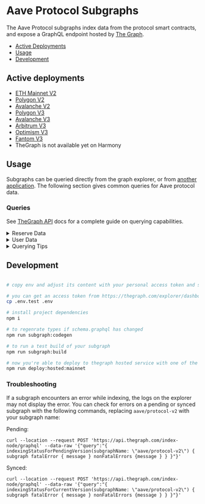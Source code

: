 
# Aave Protocol Subgraphs

The Aave Protocol subgraphs index data from the protocol smart contracts, and expose a GraphQL endpoint hosted by [The Graph](https://thegraph.com).

- [Active Deployments](#active-deployments)
- [Usage](#usage)
- [Development](#deployment)

 
## Active deployments
-  [ETH Mainnet V2](https://thegraph.com/hosted-service/subgraph/aave/protocol-v2)
-  [Polygon V2](https://thegraph.com/hosted-service/subgraph/aave/aave-v2-matic)
-  [Avalanche V2](https://thegraph.com/hosted-service/subgraph/aave/protocol-v2-avalanche)
-  [Polygon V3](https://thegraph.com/hosted-service/subgraph/aave/protocol-v3-polygon)
-  [Avalanche V3](https://thegraph.com/hosted-service/subgraph/aave/protocol-v3-avalanche)
-  [Arbitrum V3](https://thegraph.com/hosted-service/subgraph/aave/protocol-v3-arbitrum)
-  [Optimism V3](https://thegraph.com/hosted-service/subgraph/aave/protocol-v3-optimism)
-  [Fantom V3](https://thegraph.com/hosted-service/subgraph/aave/protocol-v3-fantom)
- TheGraph is not available yet on Harmony

## Usage
  
Subgraphs can be queried directly from the graph explorer, or from [another application](https://thegraph.com/docs/en/developer/querying-from-your-app/). The following section gives common queries for Aave protocol data.

### Queries

See [TheGraph API](https://thegraph.com/docs/en/developer/graphql-api/) docs for a complete guide on querying capabilities.

<details>
  <summary>Reserve Data</summary>

#### Reserve Summary

The `reserve` entity gives data on the assets of the protocol including rates, configuration, and total supply/borrow amounts.

The aave-utilities library includes a [`formatReserves`](https://github.com/aave/aave-utilities/#formatReserves) function which can be used to format all data into a human readable format. The queries to fetch data for passing into this function can be found [here](https://github.com/aave/aave-utilities#subgraph).


Why does the raw subgraph data not match app.aave.com?

 - aToken and debtToken balances are continuously increasing. The subgraph provides a snapshot of the balance at the time of indexing (not querying), which means fields affected by interest such as `totalLiquidity`, `availableLiquidity`, and `totalCurrentVariableDebt` will need to be formatted to get real-time values
 - All rates (liquidityRate, variableBorrowRate, stableBorrowRate) are expressed as *APR* with RAY units (10**27). To convert to the APY percentage as shown on the Aave frontend: `supplyAPY = (((1  +  ((liquidityRate / 10**27) /  31536000))  ^  31536000)  -  1) * 100`. [`formatReserves`](https://github.com/aave/aave-utilities/#formatReserves) will perform this calculation for you.

</details>


<details>
  <summary>User Data</summary>
  
#### User Summary

The `userReserve` entity gives the supply and borrow balances for a particular user along with the underlying reserve data.

The aave-utilities library includes a [`formatUserSummary`](https://github.com/aave/aave-utilities#formatUserSummary) function which can be used to format all data into a human readable format. The queries to fetch data for passing into this function can be found [here](https://github.com/aave/aave-utilities#subgraph).

Why does the raw subgraph data not match my account balances on app.aave.com?

 - aToken and debtToken balances are continuously increasing. The subgraph provides a snapshot of the balance at the time of indexing (not querying), which means fields affected by interest such as `currentATokenBalance`, `currentVariableDebt`, and `currentStableDebt` will need to be formatted to get the real-time values


#### Transaction History


The `pool` parameter is the LendingPoolAddressesProvider (V2) or PoolAddressesProvider (V3) address which you can get from the [deployed contracts](https://docs.aave.com/developers/deployed-contracts/deployed-contracts) page.

```
userTransactions(
    where: { user: "lowercase_user_address", pool: "lowercase_pool_addresses_provider" }
    orderBy: timestamp
    orderDirection: desc
  ) {
    id
    timestamp
    ... on Deposit {
      amount
      reserve {
        symbol
        decimals
      }
    }
    ... on RedeemUnderlying {
      amount
      reserve {
        symbol
        decimals
      }
    }
    ... on Borrow {
      amount
      borrowRateMode
      borrowRate
      stableTokenDebt
      variableTokenDebt
      reserve {
        symbol
        decimals
      }
    }
    ... on UsageAsCollateral {
      fromState
      toState
      reserve {
        symbol
      }
    }
    ... on Repay {
      amount
      reserve {
        symbol
        decimals
      }
    }
    ... on Swap {
      borrowRateModeFrom
      borrowRateModeTo
      variableBorrowRate
      stableBorrowRate
      reserve {
        symbol
        decimals
      }
    }
    ... on LiquidationCall {
      collateralAmount
      collateralReserve {
        symbol
        decimals
      }
      principalAmount
      principalReserve {
        symbol
        decimals
      }
    }
  }
```

</details>

<details>
  <summary>Querying Tips</summary>

### Historical Queries

You can query for historical data by specifying a block number:

```
{
	reserves(block: {number: 14568297}){
  	symbol
  	liquidityRate
	}
}
```

To query based on a historical timestamp, you will need to convert the timstamp to the most recent block number, you will need to use an external tool such as [this](https://www.npmjs.com/package/ethereum-block-by-date).


### Pagination
  
 The Graph places a limit on the number of items which can returned by a single query (currently 100). To fetch a larger number of items, the `first` and `skip` parameters can be used to create paginated queries. 

For example, if you wanted to fetch the first 200 transactions for an Aave market, you can't query 200 items at once, but you can achieve the same thing by concatenating the output of these queries:
```
{
  userTransactions(orderBy: timestamp, orderDirection: asc, first: 100, skip: 0){
    timestamp
  }
}
```
```
{
  userTransactions(orderBy: timestamp, orderDirection: asc, first: 100, skip: 100){
    timestamp
  }
}
```
</details>

## Development

```bash

# copy env and adjust its content with your personal access token and subgraph name

# you can get an access token from https://thegraph.com/explorer/dashboard
cp .env.test .env

# install project dependencies
npm i

# to regenrate types if schema.graphql has changed
npm run subgraph:codegen

# to run a test build of your subgraph
npm run subgraph:build

# now you're able to deploy to thegraph hosted service with one of the deploy commands:
npm run deploy:hosted:mainnet

```

### Troubleshooting

If a subgraph encounters an error while indexing, the logs on the explorer may not display the error. You can check for errors on a pending or synced subgraph with the following commands, replacing `aave/protocol-v2` with your subgraph name:

Pending:
```
curl --location --request POST 'https://api.thegraph.com/index-node/graphql' --data-raw '{"query":"{ indexingStatusForPendingVersion(subgraphName: \"aave/protocol-v2\") { subgraph fatalError { message } nonFatalErrors {message } } }"}'
```

Synced:

```
curl --location --request POST 'https://api.thegraph.com/index-node/graphql' --data-raw '{"query":"{ indexingStatusForCurrentVersion(subgraphName: \"aave/protocol-v2\") { subgraph fatalError { message } nonFatalErrors {message } } }"}'
```
